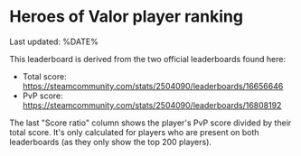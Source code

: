 # Heroes of Valor player ranking

Last updated: %DATE%

This leaderboard is derived from the two official leaderboards found here:

- Total score: <https://steamcommunity.com/stats/2504090/leaderboards/16656646>
- PvP score: <https://steamcommunity.com/stats/2504090/leaderboards/16808192>

The last "Score ratio" column shows the player's PvP score divided by their
total score. It's only calculated for players who are present on both
leaderboards (as they only show the top 200 players).
<br/>
